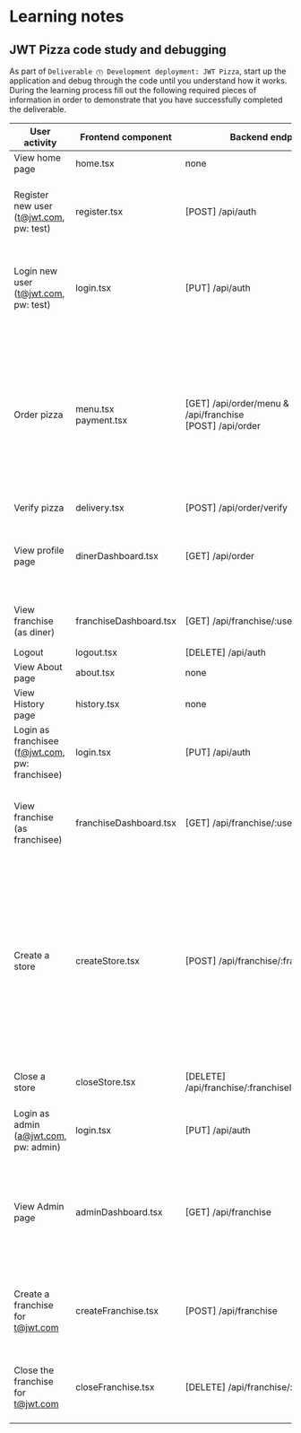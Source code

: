 # Learning notes



## JWT Pizza code study and debugging

As part of `Deliverable ⓵ Development deployment: JWT Pizza`, start up the application and debug through the code until you understand how it works. During the learning process fill out the following required pieces of information in order to demonstrate that you have successfully completed the deliverable.

| User activity                                       | Frontend component | Backend endpoints | Database SQL |
| --------------------------------------------------- | ------------------ | ----------------- | ------------ |
| View home page                                      |      home.tsx      |       none        |    none      |
| Register new user<br/>(t@jwt.com, pw: test)         |       register.tsx             | [POST] /api/auth |   INSERT INTO user (name, email, password) VALUES (?, ?, ?) <br/> INSERT INTO userRole (userId, role, objectId) VALUES (?, ?, ?)                          |              
| Login new user<br/>(t@jwt.com, pw: test)            |    login.tsx       |  [PUT]  /api/auth |   get user with    "SELECT * FROM user WHERE email=?" and compare password </br> get role with  "SELECT * FROM userRole WHERE userId=?"       |
| Order pizza                                         |         menu.tsx <br/> payment.tsx          |   [GET] /api/order/menu & [GET] /api/franchise       <br/> [POST] /api/order         |   SELECT * FROM menu  & SELECT id, name FROM franchise && SELECT id, name FROM store WHERE franchiseId=?   <br/> SELECT id, name FROM store WHERE franchiseId=? <br/> INSERT INTO dinerOrder (dinerId, franchiseId, storeId, date) VALUES (?, ?, ?, now()) & INSERT INTO orderItem (orderId, menuId, description, price) VALUES (?, ?, ?, ?)  |
| Verify pizza                                        |        delivery.tsx            |    [POST] /api/order/verify             |      None        |
| View profile page                                   |       dinerDashboard.tsx             |        [GET] /api/order           |       "SELECT id, franchiseId, storeId, date FROM dinerOrder WHERE dinerId=?"   & "SELECT id, menuId, description, price FROM orderItem WHERE orderId=?"    |
| View franchise<br/>(as diner)                       |   franchiseDashboard.tsx                 |     [GET] /api/franchise/:userId             |        SELECT objectId FROM userRole WHERE role='franchisee' AND userId=?      |
| Logout                                              |      logout.tsx | [DELETE]  /api/auth  |      none        |
| View About page                                     |           about.tsx         |     none              |     none         |
| View History page                                   |          history.tsx          |     none              |      none        |
| Login as franchisee<br/>(f@jwt.com, pw: franchisee) |        login.tsx            |      [PUT] /api/auth             |  SELECT * FROM user WHERE email=? <br/>    SELECT * FROM userRole WHERE userId=?     |
| View franchise<br/>(as franchisee)                  |         franchiseDashboard.tsx           |         [GET] /api/franchise/:userId           |       SELECT objectId FROM userRole WHERE role='franchisee' AND userId=? <br/>   SELECT id, name FROM franchise WHERE id in (${franchiseIds.join(',')})   |
| Create a store                                      |        createStore.tsx            |     [POST] /api/franchise/:franchiseId/store          |    getFranchise() "SELECT u.id, u.name, u.email FROM userRole AS ur JOIN user AS u ON u.id=ur.userId WHERE ur.objectId=? AND ur.role='franchisee'" and   "SELECT s.id, s.name, COALESCE(SUM(oi.price), 0) AS totalRevenue FROM dinerOrder AS do JOIN orderItem AS oi ON do.id=oi.orderId RIGHT JOIN store AS s ON s.id=do.storeId WHERE s.franchiseId=? GROUP BY s.id"  <br/>       | createStore() INSERT INTO store (franchiseId, name) VALUES (?, ?)
| Close a store                                       |     closeStore.tsx               |    [DELETE] /api/franchise/:franchiseId/store/:storeId'               |    getFranchise() see above </br> deleteStore() DELETE FROM store WHERE franchiseId=? AND id=?         |
| Login as admin<br/>(a@jwt.com, pw: admin)           |       login.tsx             |      [PUT]  /api/auth             |    SELECT * FROM user WHERE email=? <br/>    SELECT * FROM userRole WHERE userId=?           |
| View Admin page                                     |        adminDashboard.tsx            |     [GET] /api/franchise              |     SELECT id, name FROM franchise SELECT u.id, u.name, u.email FROM userRole AS ur JOIN user AS u ON u.id=ur.userId WHERE ur.objectId=? AND ur.role='franchisee'   SELECT id, name FROM store WHERE franchiseId=?  |
| Create a franchise for t@jwt.com                    |      createFranchise.tsx              |     [POST] /api/franchise              |     SELECT id, name FROM user WHERE email=?    INSERT INTO franchise (name) VALUES (?) .    INSERT INTO userRole (userId, role, objectId) VALUES (?, ?, ?)   |
| Close the franchise for t@jwt.com                   |        closeFranchise.tsx            |  [DELETE] /api/franchise/:franchiseId                |         DELETE FROM store WHERE franchiseId=?   DELETE FROM userRole WHERE objectId=?   DELETE FROM franchise WHERE id=?     |


